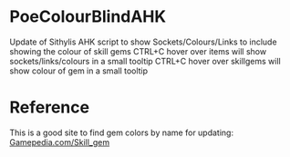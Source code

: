# PoeColourBlindAHK
Update of Sithylis AHK script to show Sockets/Colours/Links to include showing the colour of skill gems
CTRL+C hover over items will show sockets/links/colours in a small tooltip
CTRL+C hover over skillgems will show colour of gem in a small tooltip

# Reference
This is a good site to find gem colors by name for updating: [Gamepedia.com/Skill_gem](https://pathofexile.gamepedia.com/Skill_gem#Support_Gems) 
